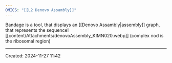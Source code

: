 ```yaml
---
OMICS: "[[L2 Denovo Assambly]]"
---
```

Bandage is a tool, that displays an [[Denovo Assambly|assembly]] graph, that represents the sequence![[content/Attachments/denovoAssembly_KIMN020.webp]]
(complex nod is the ribosomal region)

---
Created: 2024-11-27 11:42